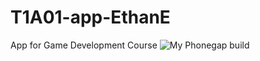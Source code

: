 # T1A01-app-EthanE
App for Game Development Course
![My Phonegap build]("https://chart.googleapis.com/chart?chs=116x116&cht=qr&chl=https://build.phonegap.com/apps/2258832/install/ZiLdzsLYXvFo1i_-ztow&chld=L|1&choe=UTF-8")
